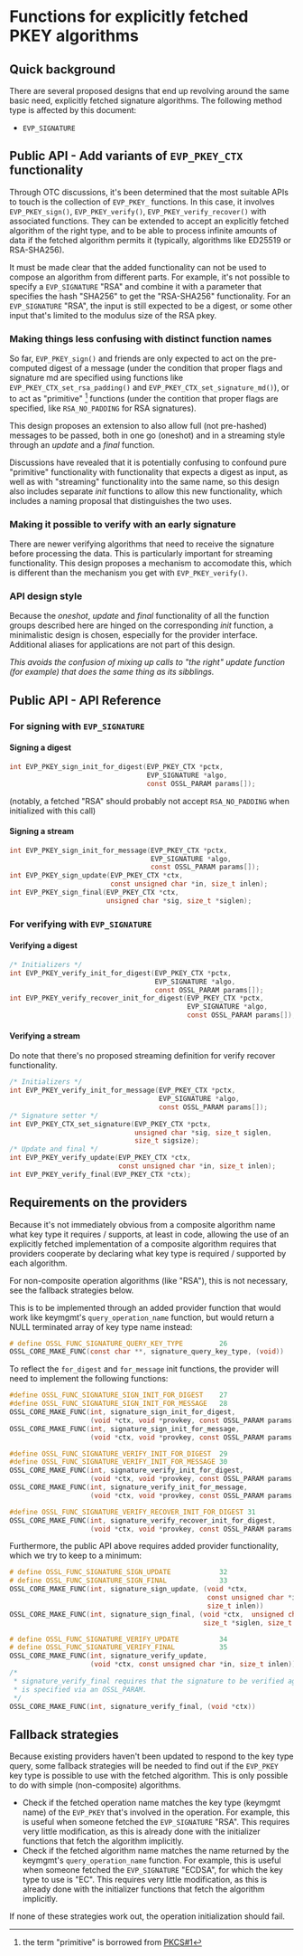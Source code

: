 Functions for explicitly fetched PKEY algorithms
================================================

Quick background
----------------

There are several proposed designs that end up revolving around the same
basic need, explicitly fetched signature algorithms.  The following method
type is affected by this document:

- `EVP_SIGNATURE`

Public API - Add variants of `EVP_PKEY_CTX` functionality
---------------------------------------------------------

Through OTC discussions, it's been determined that the most suitable APIs to
touch is the collection of `EVP_PKEY_` functions.  In this case, it involves
`EVP_PKEY_sign()`, `EVP_PKEY_verify()`, `EVP_PKEY_verify_recover()` with
associated functions.  They can be extended to accept an explicitly fetched
algorithm of the right type, and to be able to process infinite amounts of
data if the fetched algorithm permits it (typically, algorithms like ED25519
or RSA-SHA256).

It must be made clear that the added functionality can not be used to
compose an algorithm from different parts.  For example, it's not possible
to specify a `EVP_SIGNATURE` "RSA" and combine it with a parameter that
specifies the hash "SHA256" to get the "RSA-SHA256" functionality.  For an
`EVP_SIGNATURE` "RSA", the input is still expected to be a digest, or some
other input that's limited to the modulus size of the RSA pkey.

### Making things less confusing with distinct function names

So far, `EVP_PKEY_sign()` and friends are only expected to act on the
pre-computed digest of a message (under the condition that proper flags
and signature md are specified using functions like
`EVP_PKEY_CTX_set_rsa_padding()` and `EVP_PKEY_CTX_set_signature_md()`),
or to act as "primitive" [^1] functions (under the contition that proper
flags are specified, like `RSA_NO_PADDING` for RSA signatures).

This design proposes an extension to also allow full (not pre-hashed)
messages to be passed, both in one go (oneshot) and in a streaming style
through an *update* and a *final* function.

Discussions have revealed that it is potentially confusing to confound pure
"primitive" functionality with functionality that expects a digest as input,
as well as with "streaming" functionality into the same name, so this design
also includes separate *init* functions to allow this new functionality, which
includes a naming proposal that distinguishes the two uses.

[^1]: the term "primitive" is borrowed from [PKCS#1](https://www.rfc-editor.org/rfc/rfc8017#section-5)

### Making it possible to verify with an early signature

There are newer verifying algorithms that need to receive the signature
before processing the data.  This is particularly important for streaming
functionality.  This design proposes a mechanism to accomodate this, which
is different than the mechanism you get with `EVP_PKEY_verify()`.

### API design style

Because the *oneshot*, *update* and *final* functionality of all the function
groups described here are hinged on the corresponding *init* function, a
minimalistic design is chosen, especially for the provider interface.
Additional aliases for applications are not part of this design.

*This avoids the confusion of mixing up calls to "the right" update function
(for example) that does the same thing as its sibblings.*

Public API - API Reference
--------------------------

### For signing with `EVP_SIGNATURE`

#### Signing a digest

``` C
int EVP_PKEY_sign_init_for_digest(EVP_PKEY_CTX *pctx,
                                  EVP_SIGNATURE *algo,
                                  const OSSL_PARAM params[]);
```

(notably, a fetched "RSA" should probably not accept `RSA_NO_PADDING` when
initialized with this call)

#### Signing a stream

``` C
int EVP_PKEY_sign_init_for_message(EVP_PKEY_CTX *pctx,
                                   EVP_SIGNATURE *algo,
                                   const OSSL_PARAM params[]);
int EVP_PKEY_sign_update(EVP_PKEY_CTX *ctx,
                         const unsigned char *in, size_t inlen);
int EVP_PKEY_sign_final(EVP_PKEY_CTX *ctx,
                        unsigned char *sig, size_t *siglen);
```

### For verifying with `EVP_SIGNATURE`

#### Verifying a digest

``` C
/* Initializers */
int EVP_PKEY_verify_init_for_digest(EVP_PKEY_CTX *pctx,
                                    EVP_SIGNATURE *algo,
                                    const OSSL_PARAM params[]);
int EVP_PKEY_verify_recover_init_for_digest(EVP_PKEY_CTX *pctx,
                                            EVP_SIGNATURE *algo,
                                            const OSSL_PARAM params[]);
```

#### Verifying a stream

Do note that there's no proposed streaming definition for verify recover
functionality.

``` C
/* Initializers */
int EVP_PKEY_verify_init_for_message(EVP_PKEY_CTX *pctx,
                                     EVP_SIGNATURE *algo,
                                     const OSSL_PARAM params[]);
/* Signature setter */
int EVP_PKEY_CTX_set_signature(EVP_PKEY_CTX *pctx,
                               unsigned char *sig, size_t siglen,
                               size_t sigsize);
/* Update and final */
int EVP_PKEY_verify_update(EVP_PKEY_CTX *ctx,
                           const unsigned char *in, size_t inlen);
int EVP_PKEY_verify_final(EVP_PKEY_CTX *ctx);
```

Requirements on the providers
-----------------------------

Because it's not immediately obvious from a composite algorithm name what
key type it requires / supports, at least in code, allowing the use of an
explicitly fetched implementation of a composite algorithm requires that
providers cooperate by declaring what key type is required / supported by
each algorithm.

For non-composite operation algorithms (like "RSA"), this is not necessary,
see the fallback strategies below.

This is to be implemented through an added provider function that would work
like keymgmt's `query_operation_name` function, but would return a NULL
terminated array of key type name instead:

``` C
# define OSSL_FUNC_SIGNATURE_QUERY_KEY_TYPE         26
OSSL_CORE_MAKE_FUNC(const char **, signature_query_key_type, (void))
```

To reflect the `for_digest` and `for_message` init functions, the provider
will need to implement the following functions:

``` C
#define OSSL_FUNC_SIGNATURE_SIGN_INIT_FOR_DIGEST    27
#define OSSL_FUNC_SIGNATURE_SIGN_INIT_FOR_MESSAGE   28
OSSL_CORE_MAKE_FUNC(int, signature_sign_init_for_digest,
                    (void *ctx, void *provkey, const OSSL_PARAM params[]))
OSSL_CORE_MAKE_FUNC(int, signature_sign_init_for_message,
                    (void *ctx, void *provkey, const OSSL_PARAM params[]))

#define OSSL_FUNC_SIGNATURE_VERIFY_INIT_FOR_DIGEST  29
#define OSSL_FUNC_SIGNATURE_VERIFY_INIT_FOR_MESSAGE 30
OSSL_CORE_MAKE_FUNC(int, signature_verify_init_for_digest,
                    (void *ctx, void *provkey, const OSSL_PARAM params[]))
OSSL_CORE_MAKE_FUNC(int, signature_verify_init_for_message,
                    (void *ctx, void *provkey, const OSSL_PARAM params[]))

#define OSSL_FUNC_SIGNATURE_VERIFY_RECOVER_INIT_FOR_DIGEST 31
OSSL_CORE_MAKE_FUNC(int, signature_verify_recover_init_for_digest,
                    (void *ctx, void *provkey, const OSSL_PARAM params[]))
```

Furthermore, the public API above requires added provider functionality,
which we try to keep to a minimum:

``` C
# define OSSL_FUNC_SIGNATURE_SIGN_UPDATE            32
# define OSSL_FUNC_SIGNATURE_SIGN_FINAL             33
OSSL_CORE_MAKE_FUNC(int, signature_sign_update, (void *ctx,
                                                 const unsigned char *in,
                                                 size_t inlen))
OSSL_CORE_MAKE_FUNC(int, signature_sign_final, (void *ctx,  unsigned char *sig,
                                                size_t *siglen, size_t sigsize))

# define OSSL_FUNC_SIGNATURE_VERIFY_UPDATE          34
# define OSSL_FUNC_SIGNATURE_VERIFY_FINAL           35
OSSL_CORE_MAKE_FUNC(int, signature_verify_update,
                    (void *ctx, const unsigned char *in, size_t inlen))
/*
 * signature_verify_final requires that the signature to be verified against
 * is specified via an OSSL_PARAM.
 */
OSSL_CORE_MAKE_FUNC(int, signature_verify_final, (void *ctx))
```

Fallback strategies
-------------------

Because existing providers haven't been updated to respond to the key type
query, some fallback strategies will be needed to find out if the `EVP_PKEY`
key type is possible to use with the fetched algorithm.  This is only
possible to do with simple (non-composite) algorithms.

-   Check if the fetched operation name matches the key type (keymgmt name)
    of the `EVP_PKEY` that's involved in the operation.  For example, this
    is useful when someone fetched the `EVP_SIGNATURE` "RSA".  This requires
    very little modification, as this is already done with the initializer
    functions that fetch the algorithm implicitly.
-   Check if the fetched algorithm name matches the name returned by the
    keymgmt's `query_operation_name` function.  For example, this is useful
    when someone fetched the `EVP_SIGNATURE` "ECDSA", for which the key type
    to use is "EC".  This requires very little modification, as this is
    already done with the initializer functions that fetch the algorithm
    implicitly.

If none of these strategies work out, the operation initialization should
fail.
